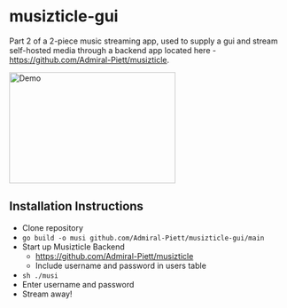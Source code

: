 # musizticle-gui
Part 2 of a 2-piece music streaming app, used to supply a gui and stream self-hosted media through a backend app 
located here - https://github.com/Admiral-Piett/musizticle.

<img alt="Demo" src="https://personal-site-tq3x3wysfa-uc.a.run.app/static/musizticle_demo.gif" width="300" height="200" />

## Installation Instructions
- Clone repository
- `go build -o musi github.com/Admiral-Piett/musizticle-gui/main`
- Start up Musizticle Backend
  - https://github.com/Admiral-Piett/musizticle
  - Include username and password in users table
- `sh ./musi`
- Enter username and password
- Stream away!
